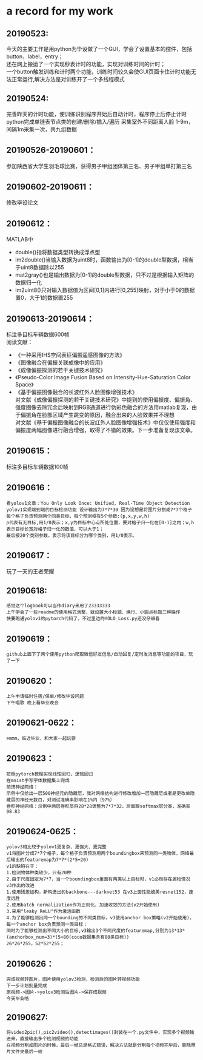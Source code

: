 a record for my work<br>
===========================================
20190523:<br>
-------------------------------------------
今天的主要工作是用python为毕设做了一个GUI，学会了设置基本的控件，包括button，label，entry；<br>
还在网上搬运了一个实现秒表计时的功能，实现对训练时间的计时；<br>
一个button触发训练和计时两个功能，训练时间较久会使GUI页面卡住计时功能无法正常运行,解决方法是对训练开了一个多线程模式<br>

20190524:<br>
-------------------------------------------
完善昨天的计时功能，使训练识别程序开始后自动计时，程序停止后停止计时
python完成单链表节点类的创建/删除/插入/遍历
采集室外不同距离人脸 1-9m，间隔1m采集一次，共九组数据

20190526-20190601：<br>
-------------------------------------------
参加陕西省大学生羽毛球比赛，获得男子甲组团体第三名、男子甲组单打第三名

20190602-20190611：<br>
-------------------------------------------
修改毕设论文

20190612：<br>
-------------------------------------------
MATLAB中<br>
* double()指将数据类型转换成浮点型<br>
* im2double()当输入数据为uint8时，函数输出为[0-1]的double型数据，相当于uint8数据除以255<br>
* mat2gray()也是输出数据为[0-1]的double型数据，只不过是根据输入矩阵的数据归一化<br>
* im2uint8()只对输入数据值为区间[0,1]内进行[0,255]映射，对于小于0的数据置0，大于1的数据置255<br>

20190613-20190614：<br>
-------------------------------------------
标注多目标车辆数据600帧 <br>
阅读文献：<br>
* 《一种采用IHS空间表征偏振遥感图像的方法》<br>
* 《图像融合在偏振关联成像中的应用》<br>
* 《成像偏振探测的若干关键技术研究》<br>
* 《Pseudo-Color Image Fusion Based on Intensity-Hue-Saturation Color Space》<br>
* 《基于偏振图像融合的长波红外人脸图像增强技术》<br>
对文献《成像偏振探测的若干关键技术研究》中提到的使用偏振度、偏振角、强度图像去除冗余后映射到RGB通道进行伪彩色融合的方法用matlab复现，由于偏振角在脸部区域产生跳变的原因，融合出来的人脸效果并不理想<br>
对文献《基于偏振图像融合的长波红外人脸图像增强技术》中仅仅使用强度和偏振度两幅图像进行融合增强，取得了不错的效果。下一步准备复现该文章。

20190615：<br>
-------------------------------------------
标注多目标车辆数据100帧

20190616：<br>
-------------------------------------------
    看yolov1文章：You Only Look Once: Unified, Real-Time Object Detection  
    yolov1实现端到端的目标检测功能 设计输出为7*7*30 因为设想是将图片分割成7*7个格子
    每个格子负责预测两个同类目标，每个预测框有5个参数:(p,x,y,w,h)
    p代表有无目标,用1/0表示；x,y为目标中心点所处位置，要对格子归一化在[0-1]之内；w,h表示目标长宽对格子归一化的数值，可以大于1；
    最后接20个类别参数，表示将该目标分为哪个类别，用1/0表示。

20190617：<br>
-------------------------------------------
玩了一天的王者荣耀

20190618: <br>
-------------------------------------------
    感觉这个logbook可以当作diary来用了23333333
    上午学会了一些readme的使用格式调整，就设置大小标题、换行、小圆点标题三种操作
    快要跑通yolov1的pytorch代码了，不过里边的YOLO_Loss.py还没仔细看

20190619：<br>
-------------------------------------------
    github上面下了两个使用python爬取微信好友信息/自动回复/定时发消息等功能的项目，玩了一下
    
20190620：<br>
-------------------------------------------
    上午申请临时住宿/保单/修改毕设问题
    下午唱歌 晚上看毕业晚会
    
20190621-0622：<br>
-------------------------------------------
    emmm，临近毕业，和大家一起玩耍

20190623：<br>
-------------------------------------------
    按照pytorch教程实现线性回归，逻辑回归
    在mnist手写字体数据集上完成
    前馈神经网络：
    示例中仅给出一层500神经元的隐藏层，我对网络结构进行修改增加一层隐藏层或者是更改单隐藏层的神经元数目，对测试准确率影响在1%内（97%）
    卷积神经网络：示例中两层卷积层将28*28调整为7*7*32，后面跟softmax层分类，准确率98.83

20190624-0625：<br>
-------------------------------------------
    yolov3相比较于yolov1更复杂、更强大、更完整
    v1将图片分成7*7个格子，每个格子负责预测用两个boundingbox来预测同一类物体，网络最后输出的featuremap为7*7*(2*5+20)
    v1的缺陷在于：
    1.检测物体种类较少，只有20种
    2.由于尺度固定为7*7，当一个boundingbox里面有两类以上目标时，v1必然存在漏检情况
    v3作出的改进
    1.使用残差结构，新构造出的backbone---darknet53 在v3上面性能媲美resnet152，速度远胜
    2.使用batch normalization作为正则化、加速收敛的方法(v2开始使用)
    3.采用"leaky ReLU"作为激活函数
    4.为了能够检测出同一个bounding的不同类目标，v3使用anchor box策略(v2开始使用)，每一个anchor box负责预测一类目标；
    同时为了能够检测出不同大小的目标,v3输出3个不同尺度的featuremap,分别为13*13*(anchorbox_num=3)*(5+80(coco数据集含有80类目标))
    26*26*255，52*52*255；
    
20190626：<br>
-------------------------------------------
    完成视频转图片，图片使用yolov3检测，检测后的图片转视频功能
    下一步计划批量完成
    原视频->图片->yolov3检测后图片->保存成视频
    今天毕业咯
    
20190627: <br>
-------------------------------------------
    将video2pic(),pic2video(),detectimages()封装在一个.py文件中，实现多个视频输进来，直接输出多个检测视频的功能
    在视频分割成图片的时候，最后一帧总是格式错误，解决方法就是分割每个视频完毕后，删除照片文件夹最后一帧
    
    
    
    

